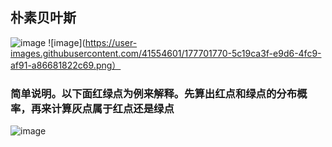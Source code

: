 ## 朴素贝叶斯
![image](https://user-images.githubusercontent.com/41554601/177697710-65845dd9-c725-49ea-b634-dbd2cc59f501.png)
![image](https://user-images.githubusercontent.com/41554601/177701770-5c19ca3f-e9d6-4fc9-af91-a86681822c69.png）
### 简单说明。以下面红绿点为例来解释。先算出红点和绿点的分布概率，再来计算灰点属于红点还是绿点
![image](https://user-images.githubusercontent.com/41554601/177697989-1e017560-c4a3-453d-85bc-64c201ed67d0.png)

